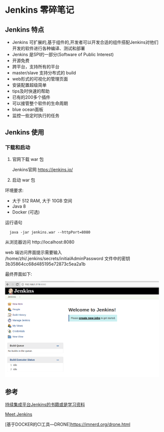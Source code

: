 # Jenkins 零碎笔记

## Jenkins 特点

- Jenkins 可扩展的,基于组件的,开发者可以开发合适的组件搭配Jenkins对他们开发的软件进行各种编译、测试和部署
- Jenkins 是SPI的一部分(Software of Public Interest)
- 开源免费
- 跨平台，支持所有的平台
- master/slave 支持分布式的 build
- web形式的可视化的管理页面
- 安装配置超级简单
- tips及时快速的帮助
- 已有的200多个插件
- 可以接管整个软件的生命周期
- blue ocean面板
- 监控一些定时执行的任务

## Jenkins 使用

### 下载和启动

1. 官网下载 war 包

   Jenkins官网 https://jenkins.io/

1. 启动 war 包

环境要求:

- 大于 512 RAM, 大于 10GB 空间 
- Java 8
- Docker (可选)

运行语句

``` shell
  java -jar jenkins.war --httpPort=8080
```

从浏览器访问 http://localhost:8080

web 端访问界面提示需要输入 /home/zhi/.jenkins/secrets/initialAdminPassword 文件中的密钥
3b35864cc68d485195e72873c5ea2a1b

最终界面如下:

![Jenkins](/_Resource/jenkins_01.png)

## 参考

[持续集成平台Jenkins的书籍或是学习资料](https://www.zhihu.com/question/29163932/answer/138366614)

[Meet Jenkins](https://wiki.jenkins.io/display/JENKINS/Meet+Jenkins)

[基于DOCKER的CI工具—DRONE]https://imnerd.org/drone.html